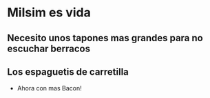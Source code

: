 # Milsim es vida

## Necesito unos tapones mas grandes para no escuchar berracos

## Los espaguetis de carretilla

- Ahora con mas Bacon!
